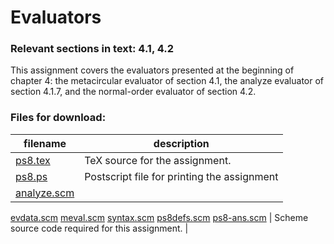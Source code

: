# Evaluators

### Relevant sections in text: 4.1, 4.2

This assignment covers the evaluators presented at the beginning of chapter 4: the metacircular evaluator of section 4.1, the analyze evaluator of section 4.1.7, and the normal-order evaluator of section 4.2.

### Files for download:

| filename | description |
| --- | --- |
| [ps8.tex](ps8.tex) | TeX source for the assignment. |
| [ps8.ps](ps8.ps) | Postscript file for printing the assignment |
| [analyze.scm](analyze.scm)
[evdata.scm](evdata.scm)
[meval.scm](meval.scm)
[syntax.scm](syntax.scm)
[ps8defs.scm](ps8defs.scm)
[ps8-ans.scm](ps8-ans.scm) | Scheme source code required for this assignment. |